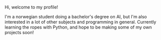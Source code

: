 Hi, welcome to my profile!

I'm a norwegian student doing a bachelor's degree on AI, but I'm also interested in a lot of other subjects and programming in general.
Currently learning the ropes with Python, and hope to be making some of my own projects soon!

<!---
Maxitaxien/Maxitaxien is a ✨ special ✨ repository because its `README.md` (this file) appears on your GitHub profile.
You can click the Preview link to take a look at your changes.
--->
